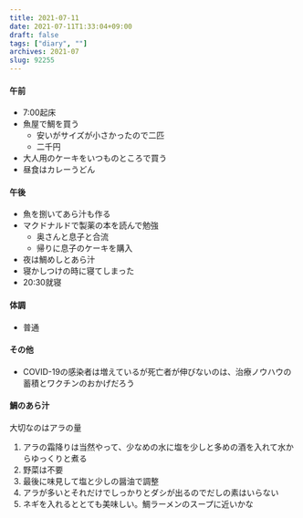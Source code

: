 ```yaml
---
title: 2021-07-11
date: 2021-07-11T1:33:04+09:00
draft: false
tags: ["diary", ""]
archives: 2021-07
slug: 92255
---
```

#### 午前
- 7:00起床
- 魚屋で鯛を買う
  - 安いがサイズが小さかったので二匹
  - 二千円
- 大人用のケーキをいつものところで買う
- 昼食はカレーうどん
#### 午後
- 魚を捌いてあら汁も作る
- マクドナルドで製薬の本を読んで勉強
  - 奥さんと息子と合流
  - 帰りに息子のケーキを購入
- 夜は鯛めしとあら汁
- 寝かしつけの時に寝てしまった
- 20:30就寝
#### 体調
- 普通
#### その他
- COVID-19の感染者は増えているが死亡者が伸びないのは、治療ノウハウの蓄積とワクチンのおかげだろう
#### 鯛のあら汁  
大切なのはアラの量
1. アラの霜降りは当然やって、少なめの水に塩を少しと多めの酒を入れて水からゆっくりと煮る
2. 野菜は不要
3. 最後に味見して塩と少しの醤油で調整
4. アラが多いとそれだけでしっかりとダシが出るのでだしの素はいらない
5. ネギを入れるととても美味しい。鯛ラーメンのスープに近いかな